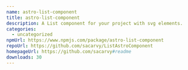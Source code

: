 ```yaml
---
name: astro-list-component
title: astro-list-component
description: A List component for your project with svg elements.
categories:
  - uncategorized
npmUrl: https://www.npmjs.com/package/astro-list-component
repoUrl: https://github.com/sacarvy/ListAstroComponent
homepageUrl: https://github.com/sacarvy#readme
downloads: 30
---
```

